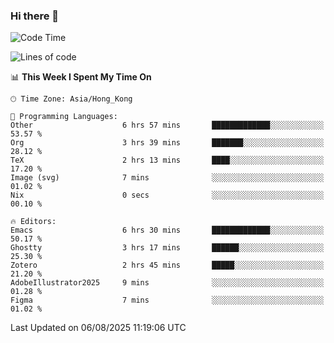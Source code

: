 ### Hi there 👋

<!--
**nicehiro/nicehiro** is a ✨ _special_ ✨ repository because its `README.md` (this file) appears on your GitHub profile.

Here are some ideas to get you started:

- 🔭 I’m currently working on ...
- 🌱 I’m currently learning ...
- 👯 I’m looking to collaborate on ...
- 🤔 I’m looking for help with ...
- 💬 Ask me about ...
- 📫 How to reach me: ...
- 😄 Pronouns: ...
- ⚡ Fun fact: ...
-->

<!--START_SECTION:waka-->
![Code Time](http://img.shields.io/badge/Code%20Time-864%20hrs%2026%20mins-blue)

![Lines of code](https://img.shields.io/badge/From%20Hello%20World%20I%27ve%20Written-1.7%20million%20lines%20of%20code-blue)

📊 **This Week I Spent My Time On** 

```text
🕑︎ Time Zone: Asia/Hong_Kong

💬 Programming Languages: 
Other                    6 hrs 57 mins       █████████████░░░░░░░░░░░░   53.57 % 
Org                      3 hrs 39 mins       ███████░░░░░░░░░░░░░░░░░░   28.12 % 
TeX                      2 hrs 13 mins       ████░░░░░░░░░░░░░░░░░░░░░   17.20 % 
Image (svg)              7 mins              ░░░░░░░░░░░░░░░░░░░░░░░░░   01.02 % 
Nix                      0 secs              ░░░░░░░░░░░░░░░░░░░░░░░░░   00.10 % 

🔥 Editors: 
Emacs                    6 hrs 30 mins       █████████████░░░░░░░░░░░░   50.17 % 
Ghostty                  3 hrs 17 mins       ██████░░░░░░░░░░░░░░░░░░░   25.30 % 
Zotero                   2 hrs 45 mins       █████░░░░░░░░░░░░░░░░░░░░   21.20 % 
AdobeIllustrator2025     9 mins              ░░░░░░░░░░░░░░░░░░░░░░░░░   01.28 % 
Figma                    7 mins              ░░░░░░░░░░░░░░░░░░░░░░░░░   01.02 % 
```


 Last Updated on 06/08/2025 11:19:06 UTC
<!--END_SECTION:waka-->
